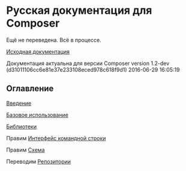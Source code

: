 # Русская документация для Composer

Ещё не переведена. Всё в процессе.

[Исходная документация](https://github.com/composer/composer/tree/master/doc)

Документация актуальна для версии
Composer version 1.2-dev (d31011106cc6e81e37e233108eced978c618f9d1) 2016-06-29 16:05:19

## Оглавление

[Введение](00-intro.md)

[Базовое использование](01-basic-usage.md)

[Библиотеки](02-libraries.md)

Правим [Интерфейс командной строки](03-cli.md)

Правим [Схема](04-schema.md)

Переводим [Репозитории](05-repositories.md)